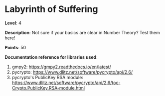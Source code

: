 # Labyrinth of Suffering

**Level**: 4  
  
**Description**: Not sure if your basics are clear in Number Theory? Test them here!  
  
**Points**: 50  
  

**Documentation reference for libraries used**:
1. gmpy2: https://gmpy2.readthedocs.io/en/latest/
2. pycrypto: https://www.dlitz.net/software/pycrypto/api/2.6/
3. pycrypto's PublicKey RSA module: https://www.dlitz.net/software/pycrypto/api/2.6/toc-Crypto.PublicKey.RSA-module.html